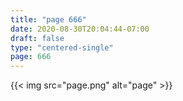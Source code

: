 ```yaml
---
title: "page 666"
date: 2020-08-30T20:04:44-07:00
draft: false
type: "centered-single"
page: 666
---
```


{{< img src="page.png" alt="page" >}}
